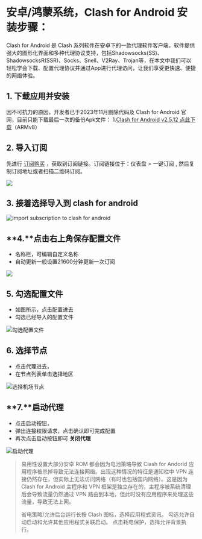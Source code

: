# **安卓/鸿蒙系统，Clash for Android 安装步骤：**

Clash for Android 是 Clash 系列软件在安卓下的一款代理软件客户端，软件提供强大的图形化界面和多种代理协议支持，包括Shadowsocks(SS)、ShadowsocksR(SSR)、Socks、Snell、V2Ray、Trojan等，在本文中我们可以轻松学会下载、配置代理协议并通过App进行代理访问，让我们享受更快速、便捷的网络体验。

## 1. **下载应用并安装**

因不可抗力的原因，开发者已于2023年11月删除代码及 Clash for Android 官网，目前只能下载最后一次的备份Apk文件：
1.[Clash for Android v2.5.12 点此下载](https://github.com/clashdownload/Clash_for_Android/releases)（ARMv8）

## 2. **导入订阅**

先进行 [订阅购买](https://vip06.stableconnect.cloud/#/plan) ，获取到订阅链接。订阅链接位于：仪表盘 > 一键订阅 , 然后复制订阅地址或者扫描二维码订阅。
 
![](https://yunqijpg.oss-cn-hongkong.aliyuncs.com/yijiandingyue1.jpg)

## 3. **接着选择导入到 clash for android**

![import subscription to clash for android](https://yunqijpg.oss-cn-hongkong.aliyuncs.com/daorudaoclash2.jpg)

## **4.****点击右上角保存配置文件**

*   名称栏，可编辑自定义名称
*   自动更新一般设置21600分钟更新一次订阅

![](https://yunqijpg.oss-cn-hongkong.aliyuncs.com/baicunpeizhi3.jpg)

## 5. **勾选配置文件**

*   如图所示，点击配置进去
*   勾选已经导入的配置文件

![勾选配置文件](https://yunqijpg.oss-cn-hongkong.aliyuncs.com/xuanpeizhiwenjian4.jpg)

## 6. **选择节点**

*   点击代理进去，
*   在节点列表单击选择地区

![选择机场节点](https://yunqijpg.oss-cn-hongkong.aliyuncs.com/xuanjiedian5.jpg)

## **7.****启动代理**

*   点击启动按钮，
*   弹出连接权限请求，点击确认即可完成配置
*   再次点击启动按钮即可 **关闭代理**

![启动代理](https://yunqijpg.oss-cn-hongkong.aliyuncs.com/geiquanxian6.jpg)

> 易用性设置大部分安卓 ROM 都会因为电池策略导致 Clash for Andorid 应用程序被杀掉导致无法连接网络。出现这种情况的特征是通知栏中 VPN 连接仍然存在，但实际上无法访问网络（有时也包括国内网络）。这是因为 Clash for Android 主程序和 VPN 框架是独立存在的，主程序被系统清理后会导致流量仍然通过 VPN 路由到本地，但此时没有应用程序来处理这些流量，导致无法上网。
>
> 省电策略/允许后台运行长按 Clash 图标，选择应用程式资讯。 勾选允许自动启动和允许其他应用程式关联启动。 点击耗电保护，选择允许背景执行。
